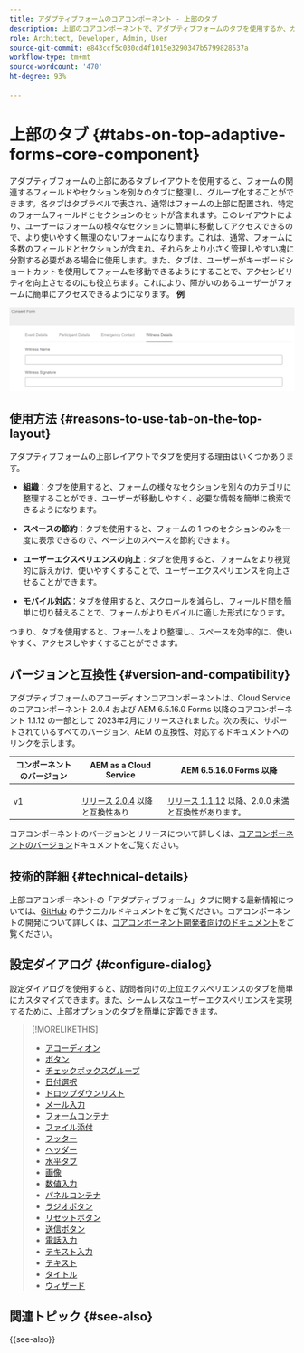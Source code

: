 ```yaml
---
title: アダプティブフォームのコアコンポーネント - 上部のタブ
description: 上部のコアコンポーネントで、アダプティブフォームのタブを使用するか、カスタマイズします。
role: Architect, Developer, Admin, User
source-git-commit: e843ccf5c030cd4f1015e3290347b5799828537a
workflow-type: tm+mt
source-wordcount: '470'
ht-degree: 93%

---
```



# 上部のタブ {#tabs-on-top-adaptive-forms-core-component}

アダプティブフォームの上部にあるタブレイアウトを使用すると、フォームの関連するフィールドやセクションを別々のタブに整理し、グループ化することができます。各タブはタブラベルで表され、通常はフォームの上部に配置され、特定のフォームフィールドとセクションのセットが含まれます。このレイアウトにより、ユーザーはフォームの様々なセクションに簡単に移動してアクセスできるので、より使いやすく無理のないフォームになります。これは、通常、フォームに多数のフィールドとセクションが含まれ、それらをより小さく管理しやすい塊に分割する必要がある場合に使用します。また、タブは、ユーザーがキーボードショートカットを使用してフォームを移動できるようにすることで、アクセシビリティを向上させるのにも役立ちます。これにより、障がいのあるユーザーがフォームに簡単にアクセスできるようになります。
**例**

![上部のタブ](/help/adaptive-forms/assets/tabs.png)

## 使用方法 {#reasons-to-use-tab-on-the-top-layout}

アダプティブフォームの上部レイアウトでタブを使用する理由はいくつかあります。

* **組織**：タブを使用すると、フォームの様々なセクションを別々のカテゴリに整理することができ、ユーザーが移動しやすく、必要な情報を簡単に検索できるようになります。

* **スペースの節約**：タブを使用すると、フォームの 1 つのセクションのみを一度に表示できるので、ページ上のスペースを節約できます。

* **ユーザーエクスペリエンスの向上**：タブを使用すると、フォームをより視覚的に訴えかけ、使いやすくすることで、ユーザーエクスペリエンスを向上させることができます。

* **モバイル対応**：タブを使用すると、スクロールを減らし、フィールド間を簡単に切り替えることで、フォームがよりモバイルに適した形式になります。

つまり、タブを使用すると、フォームをより整理し、スペースを効率的に、使いやすく、アクセスしやすくすることができます。

## バージョンと互換性 {#version-and-compatibility}

アダプティブフォームのアコーディオンコアコンポーネントは、Cloud Service のコアコンポーネント 2.0.4 および AEM 6.5.16.0 Forms 以降のコアコンポーネント 1.1.12 の一部として 2023年2月にリリースされました。次の表に、サポートされているすべてのバージョン、AEM の互換性、対応するドキュメントへのリンクを示します。

| コンポーネントのバージョン | AEM as a Cloud Service | AEM 6.5.16.0 Forms 以降 |
|---|---|---|
| v1 | <br>[リリース 2.0.4](/help/adaptive-forms/version.md) 以降と互換性あり | <br>[リリース 1.1.12](/help/adaptive-forms/version.md) 以降、2.0.0 未満と互換性があります。 |

コアコンポーネントのバージョンとリリースについて詳しくは、[コアコンポーネントのバージョン](/help/adaptive-forms/version.md)ドキュメントをご覧ください。

<!-- ## Sample Component Output {#sample-component-output}

To experience the Accordion Component as well as see examples of its configuration options as well as HTML and JSON output, visit the [Component Library](https://adobe.com/go/aem_cmp_library_accordion). -->

## 技術的詳細 {#technical-details}

上部コアコンポーネントの「アダプティブフォーム」タブに関する最新情報については、[GitHub](https://github.com/adobe/aem-core-forms-components/tree/master/ui.af.apps/src/main/content/jcr_root/apps/core/fd/components/form/tabsontop/v1/tabsontop) のテクニカルドキュメントをご覧ください。コアコンポーネントの開発について詳しくは、[コアコンポーネント開発者向けのドキュメント](/help/developing/overview.md)をご覧ください。

## 設定ダイアログ {#configure-dialog}

設定ダイアログを使用すると、訪問者向けの上位エクスペリエンスのタブを簡単にカスタマイズできます。また、シームレスなユーザーエクスペリエンスを実現するために、上部オプションのタブを簡単に定義できます。

<!--

## Related article {#related-article}

* [Create a standalone Adaptive Form](https://experienceleague.adobe.com/docs/experience-manager-cloud-service/content/forms/adaptive-forms-authoring/authoring-adaptive-forms-core-components/create-an-adaptive-form-on-forms-cs/creating-adaptive-form-core-components.html)

-->


>[!MORELIKETHIS]
>
>* [アコーディオン](/help/adaptive-forms/components/accordion.md)
>* [ボタン](/help/adaptive-forms/components/button.md)
>* [チェックボックスグループ](/help/adaptive-forms/components/checkbox-group.md)
>* [日付選択](/help/adaptive-forms/components/date-picker.md)
>* [ドロップダウンリスト](/help/adaptive-forms/components/drop-down.md)
>* [メール入力](/help/adaptive-forms/components/email-input.md)
>* [フォームコンテナ](/help/adaptive-forms/components/form-container.md)
>* [ファイル添付](/help/adaptive-forms/components/file-attachment.md)
>* [フッター](/help/adaptive-forms/components/footer.md)
>* [ヘッダー](/help/adaptive-forms/components/header.md)
>* [水平タブ](/help/adaptive-forms/components/horizontal-tabs.md)
>* [画像](/help/adaptive-forms/components/image.md)
>* [数値入力](/help/adaptive-forms/components/number-input.md)
>* [パネルコンテナ](/help/adaptive-forms/components/panel-container.md)
>* [ラジオボタン](/help/adaptive-forms/components/radio-button.md)
>* [リセットボタン](/help/adaptive-forms/components/reset-button.md)
>* [送信ボタン](/help/adaptive-forms/components/submit-button.md)
>* [電話入力](/help/adaptive-forms/components/telephone-input.md)
>* [テキスト入力](/help/adaptive-forms/components/text-input.md)
>* [テキスト](/help/adaptive-forms/components/text.md)
>* [タイトル](/help/adaptive-forms/components/title.md)
>* [ウィザード](/help/adaptive-forms/components/wizard.md)

## 関連トピック {#see-also}


{{see-also}}